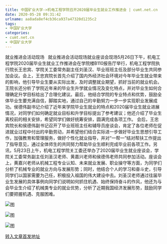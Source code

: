 ```yaml
---
title: 中国矿业大学->机电工程学院召开2020届毕业生就业工作推进会 | cumt.net.cn
date: 2020-05-28 09:31:42
urlname: aa8ada8ef4cb36ca937a47320d1235c2
tags: 
- 中国矿业大学
categories:
- cumt.net.cn
- 中国矿业大学
---
```

就业推进会活动现场   就业推进会活动现场就业座谈会现场5月26日下午，机电工程学院2020届毕业生就业工作推进会在学院楼B110报告厅举行，机电工程学院执行院长王忠宾、学院关工委常务副主任刘圣汉、毕业班班主任及部分毕业生共同参加会议。会上，王忠宾院长首先介绍了国内外经济社会环境对今年毕业生就业带来的影响，他引导毕业生要从实际出发，及时调整就业期望，抓好当前的就业机会。王院长还分析了学院近年来的毕业生升学就业情况及变化特点，并对毕业生如何合理确定升学目标给出了合理化建议。最后，他结合学院的专业特点和优势，鼓励全体毕业生要充满自信，脚踏实地，通过自己的辛勤努力一步一步实现职业发展成功。侯德伟副书记介绍了近年来学院毕业生就业的特点和2020届毕业生就业进展情况，对同学们如何确定就业目标和升学目标提出了参考建议；他还介绍了毕业生离校前的相关安排，希望同学们做好统筹安排，圆满完成各项工作。 会后，王忠宾院长和侯德伟副书记召开了毕业班班主任和辅导员座谈会，肯定了各位老师在促进就业过程中付出的辛勤劳动，并希望他们结合实际进一步做好毕业生思想引导工作，加强教育和管理服务，做好个性化就业指导，并对“一帮一”结对帮扶工作提出了指导意见，通过全体师生的共同努力帮助毕业生顺利完成毕业前各项工作。另讯，5月23日上午，机电工程学院关工委还举办了2020届毕业生就业座谈会，学院关工委常务副主任刘圣汉老师、黄嘉兴老师和侯德伟老师共同参加活动。座谈会上，黄嘉兴老师从机械工程专业认知、未来就业发展、职业操守等方面，为同学们分析了机械专业的就业方向与发展形势；同时，他结合个人的学习和奋斗史，引导同学们以国家需要为己任，积极投入祖国的伟大建设中去。刘圣汉老师通过往届毕业生发展的具体事例向同学们说明如何抓住机遇、始终保持奋斗的作风，他还为与会毕业生介绍了机械类专业的就业优势，分析了近期我国经济发展形势，鼓励同学们要把握机遇、克服困难。

![图](http://xwzx.cumt.edu.cn/_upload/article/images/e3/2a/6df581c84043add94ecd40316351/f8be6438-8d44-49ae-84be-a8b01137af46.jpg)

![图](http://xwzx.cumt.edu.cn/_upload/article/images/e3/2a/6df581c84043add94ecd40316351/0c2bd77e-3b80-496e-8783-6520361e1043.jpg)

![图](http://xwzx.cumt.edu.cn/_upload/article/images/e3/2a/6df581c84043add94ecd40316351/379cf67d-d9c4-4fb3-a5d4-fbdfabe8a3c7.jpg)

[转入文章首发地址](http://xwzx.cumt.edu.cn/a6/6c/c523a566892/page.htm)